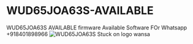 # WUD65JOA63S-AVAILABLE
WUD65JOA63S AVAILABLE firmware Available
Software FOr Whatsapp
+918401898966
![WUD65JOA63S Stuck on logo wansa](https://github.com/user-attachments/assets/859916b7-299c-47c0-9b20-254b8fdbd950)


